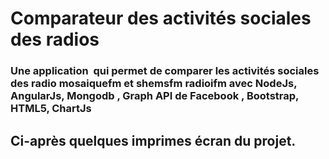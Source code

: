 # Comparateur des activités sociales des radios 

 ### Une application ​  qui permet de comparer les activités sociales des radio mosaiquefm et shemsfm radioifm avec   NodeJs, AngularJs, Mongodb , Graph API de Facebook , Bootstrap, HTML5, ChartJs

## Ci-après quelques imprimes écran du projet.




